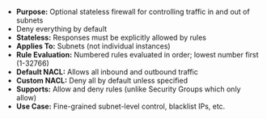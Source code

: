 - **Purpose:** Optional stateless firewall for controlling traffic in and out of subnets  
- Deny everything by default
- **Stateless:** Responses must be explicitly allowed by rules  
- **Applies To:** Subnets (not individual instances)  
- **Rule Evaluation:** Numbered rules evaluated in order; lowest number first (1-32766)
- **Default NACL:** Allows all inbound and outbound traffic 
- **Custom NACL:** Deny all by default unless specified  
- **Supports:** Allow and deny rules (unlike Security Groups which only allow)  
- **Use Case:** Fine-grained subnet-level control, blacklist IPs, etc.
